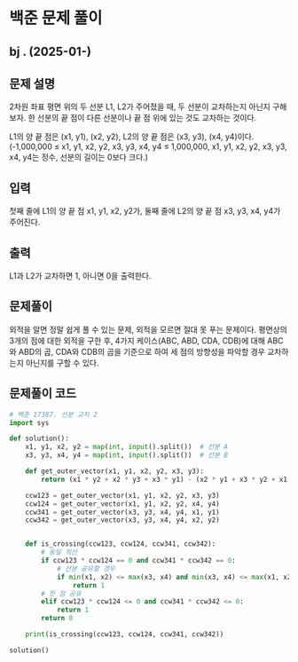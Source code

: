 # 백준 문제 풀이

## bj . (2025-01-)

## 문제 설명

2차원 좌표 평면 위의 두 선분 L1, L2가 주어졌을 때, 두 선분이 교차하는지 아닌지 구해보자. 한 선분의 끝 점이 다른 선분이나 끝 점 위에 있는 것도 교차하는 것이다.

L1의 양 끝 점은 (x1, y1), (x2, y2), L2의 양 끝 점은 (x3, y3), (x4, y4)이다.(-1,000,000 ≤ x1, y1, x2, y2, x3, y3, x4, y4 ≤ 1,000,000, x1, y1, x2, y2, x3, y3, x4, y4는 정수, 선분의 길이는 0보다 크다.)

## 입력

첫째 줄에 L1의 양 끝 점 x1, y1, x2, y2가, 둘째 줄에 L2의 양 끝 점 x3, y3, x4, y4가 주어진다.

## 출력

L1과 L2가 교차하면 1, 아니면 0을 출력한다.

## 문제풀이

외적을 알면 정말 쉽게 풀 수 있는 문제, 외적을 모르면 절대 못 푸는 문제이다. 평면상의 3개의 점에 대한 외적을 구한 후, 4가지 케이스(ABC, ABD, CDA, CDB)에 대해 ABC와 ABD의 곱, CDA와 CDB의 곱을 기준으로 하여 세 점의 방향성을 파악할 경우 교차하는지 아닌지를 구할 수 있다.

## 문제풀이 코드

```python
# 백준 17387. 선분 교차 2
import sys

def solution():
    x1, y1, x2, y2 = map(int, input().split())  # 선분 A
    x3, y3, x4, y4 = map(int, input().split())  # 선분 B

    def get_outer_vector(x1, y1, x2, y2, x3, y3):
        return (x1 * y2 + x2 * y3 + x3 * y1) - (x2 * y1 + x3 * y2 + x1 * y3)

    ccw123 = get_outer_vector(x1, y1, x2, y2, x3, y3)
    ccw124 = get_outer_vector(x1, y1, x2, y2, x4, y4)
    ccw341 = get_outer_vector(x3, y3, x4, y4, x1, y1)
    ccw342 = get_outer_vector(x3, y3, x4, y4, x2, y2)


    def is_crossing(ccw123, ccw124, ccw341, ccw342):
        # 동일 직선
        if ccw123 * ccw124 == 0 and ccw341 * ccw342 == 0:
            # 선분 공유할 경우
            if min(x1, x2) <= max(x3, x4) and min(x3, x4) <= max(x1, x2) and min(y1, y2) <= max(y3, y4) and min(y3, y4) <= max(y1, y2):
                return 1
        # 한 점 공유
        elif ccw123 * ccw124 <= 0 and ccw341 * ccw342 <= 0:
            return 1
        return 0

    print(is_crossing(ccw123, ccw124, ccw341, ccw342))

solution()
```
